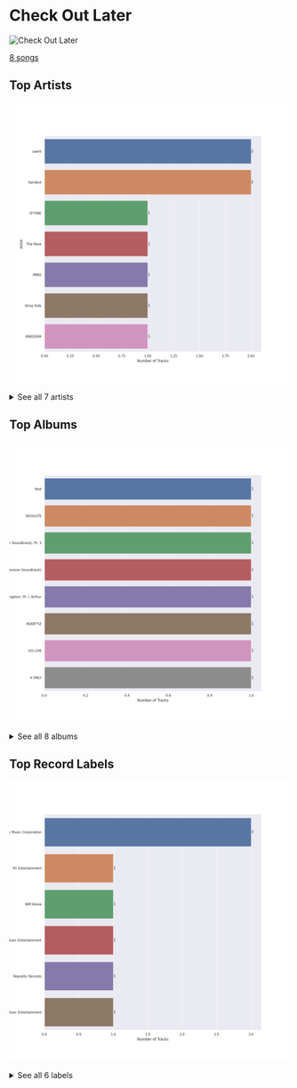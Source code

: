 # Check Out Later


<img src="https://mosaic.scdn.co/640/ab67616d0000b2730f439d80abc0a1b40e7cc231ab67616d0000b27321c941a808e99d4ba69ffc01ab67616d0000b273756af7c3a9d2a2c2ff37a11eab67616d0000b273fad8c4176e8df7173479f959" alt="Check Out Later" width="100" />

[8 songs](check_out_later_tracks.md)

## Top Artists

![Bar chart of top 7 artists in Check Out Later](../images/playlists/check_out_later/artists.png)


<details>
<summary>See all 7 artists</summary>

|   Number of Tracks | Art                                                                                              | Artist                                 | 🔗                                                           |
|-------------------:|:-------------------------------------------------------------------------------------------------|:---------------------------------------|:------------------------------------------------------------|
|                  2 | <img src="https://i.scdn.co/image/ab6761610000e5eb05cead99b1a81b82a9a42838" alt="" width="50" /> | [LeeHi](../artists/leehi.md)           | [🔗](https://open.spotify.com/artist/7cVZApDoQZpS447nHTsNqu) |
|                  2 | <img src="https://i.scdn.co/image/ab6761610000e5eb64c106fb76ead20ba05a5461" alt="" width="50" /> | Sandeul                                | [🔗](https://open.spotify.com/artist/2QeJBmgBdpH4i3uJns5Rdx) |
|                  1 | <img src="https://i.scdn.co/image/ab6761610000e5eba6b0d348c125a072e5284b3e" alt="" width="50" /> | IZ*ONE                                 | [🔗](https://open.spotify.com/artist/5r1tUTxVSgvBHnoDuDODPH) |
|                  1 | <img src="https://i.scdn.co/image/ab6761610000e5eb7897fb51bf433f4049eed4fb" alt="" width="50" /> | The Rose                               | [🔗](https://open.spotify.com/artist/5na1LmEmK2VzNLje9snJYW) |
|                  1 | <img src="https://i.scdn.co/image/ab6761610000e5ebbaab1c0bd5243ff2557dd0f2" alt="" width="50" /> | MINO                                   | [🔗](https://open.spotify.com/artist/3ytV7vc4ZuwGgwaOuWvkk8) |
|                  1 | <img src="https://i.scdn.co/image/ab6761610000e5ebc855bded4ab1bd99ef62214a" alt="" width="50" /> | [Stray Kids](../artists/stray_kids.md) | [🔗](https://open.spotify.com/artist/2dIgFjalVxs4ThymZ67YCE) |
|                  1 | <img src="https://i.scdn.co/image/ab6761610000e5eb474fcd69ed9914043b30afde" alt="" width="50" /> | KINGDOM                                | [🔗](https://open.spotify.com/artist/0p5Ot7c8cFHtS82hd1WBN3) |

</details>


## Top Albums

![Bar chart of top 8 albums in Check Out Later](../images/playlists/check_out_later/albums.png)


<details>
<summary>See all 8 albums</summary>

|   Number of Tracks | Art                                                                                              | Album                                                        | 🔗                                                          |
|-------------------:|:-------------------------------------------------------------------------------------------------|:-------------------------------------------------------------|:-----------------------------------------------------------|
|                  1 | <img src="https://i.scdn.co/image/ab67616d0000b2730f439d80abc0a1b40e7cc231" alt="" width="50" /> | Void                                                         | [🔗](https://open.spotify.com/album/58njxSTVkyBNIuCpAmmAJc) |
|                  1 | <img src="https://i.scdn.co/image/ab67616d0000b27321c941a808e99d4ba69ffc01" alt="" width="50" /> | SEOULITE                                                     | [🔗](https://open.spotify.com/album/4p27GsqUEbfl83iPtt0IcI) |
|                  1 | <img src="https://i.scdn.co/image/ab67616d0000b27370935bbd5c19a2c6cd6b8bb2" alt="" width="50" /> | Introverted Boss (Original Television Soundtrack), Pt. 3     | [🔗](https://open.spotify.com/album/2wNdLgwhtEKUbY5gQx7VMp) |
|                  1 | <img src="https://i.scdn.co/image/ab67616d0000b273b3dbe42a93fe5141f2a9174d" alt="" width="50" /> | Hometown Cha-Cha-Cha, Pt. 6 (Original Television Soundtrack) | [🔗](https://open.spotify.com/album/5VkqpwpP2YPufmWxtVinbi) |
|                  1 | <img src="https://i.scdn.co/image/ab67616d0000b27384e03542ff0782ce11bbe8f6" alt="" width="50" /> | History Of Kingdom: Pt. I. Arthur                            | [🔗](https://open.spotify.com/album/1R84dnzp7NRkcbd2HFihGe) |
|                  1 | <img src="https://i.scdn.co/image/ab67616d0000b273756af7c3a9d2a2c2ff37a11e" alt="" width="50" /> | HEART*IZ                                                     | [🔗](https://open.spotify.com/album/548UwoyV9v9fTaoEfzoCBb) |
|                  1 | <img src="https://i.scdn.co/image/ab67616d0000b273fad8c4176e8df7173479f959" alt="" width="50" /> | GO LIVE                                                      | [🔗](https://open.spotify.com/album/6DWLIzvmiLPAuDWYZqrLQo) |
|                  1 | <img src="https://i.scdn.co/image/ab67616d0000b273d5d11b6ac4242aaa41c8be69" alt="" width="50" /> | 4 ONLY                                                       | [🔗](https://open.spotify.com/album/1DKgZeAYrjslAPZVMe6EFt) |

</details>


## Top Record Labels

![Bar chart of top 6 record labels in Check Out Later](../images/playlists/check_out_later/labels.png)


<details>
<summary>See all 6 labels</summary>

|   Number of Tracks | Label                                             |
|-------------------:|:--------------------------------------------------|
|                  3 | Genie Music Corporation                           |
|                  1 | YG Entertainment                                  |
|                  1 | WM Korea                                          |
|                  1 | Stone Music Entertainment                         |
|                  1 | Republic Records                                  |
|                  1 | Genie Music Corporation;Stone Music Entertainment |

</details>

